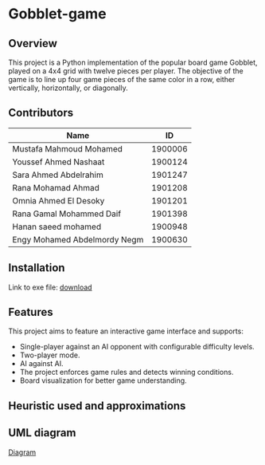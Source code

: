 # Gobblet-game

## Overview
This project is a Python implementation of the popular board game Gobblet, played on a 4x4 grid with twelve pieces per player. The objective of the game is to line up four game pieces of the same color in a row, either vertically, horizontally, or diagonally. 

## Contributors
|**Name**| **ID** | 
|--|--|
| Mustafa Mahmoud Mohamed | 1900006 |
| Youssef Ahmed Nashaat | 1900124 |
| Sara Ahmed Abdelrahim | 1901247 |
| Rana Mohamad Ahmad | 1901208 |
| Omnia Ahmed El Desoky | 1901201 |
| Rana Gamal Mohammed Daif | 1901398 |
| Hanan saeed mohamed | 1900948 |
| Engy Mohamed Abdelmordy Negm | 1900630 | 

## Installation
Link to exe file: [download]()


## Features

This project aims to feature an interactive game interface and supports:
  - Single-player against an AI opponent with configurable difficulty levels.
  - Two-player mode.
  - AI against AI.
  - The project enforces game rules and detects winning conditions.
  - Board visualization for better game understanding.

## Heuristic used and approximations

## UML diagram
[Diagram](https://github.com/OmniaAhmed292/Gobblet-game/blob/main/UML%20diagram/Gobblet%20Game%20UML%20diagram.png)
